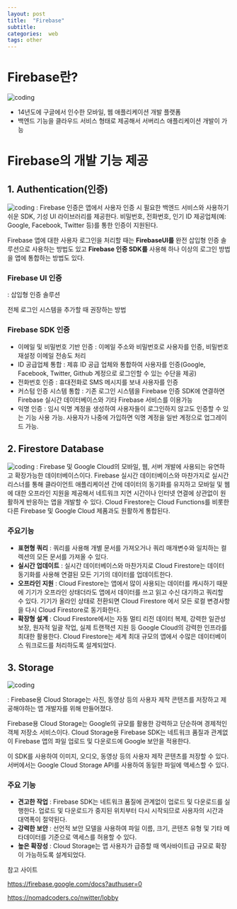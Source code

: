 ```yaml
---
layout: post
title:  "Firebase"
subtitle:   
categories:  web
tags: other
---
```




# Firebase란?
![coding](../../../assets/img/posts/firebase_1.jpg)
- 14년도에 구글에서 인수한 모바일, 웹 애플리케이션 개발 플랫폼
- 백엔드 기능을 클라우드 서비스 형태로 제공해서 서버리스 애플리케이션 개발이 가능

# Firebase의 개발 기능 제공

## 1. Authentication(인증)
![coding](../../../assets/img/posts/firebase_2.jpg)
: Firebase 인증은 앱에서 사용자 인증 시 필요한 백엔드 서비스와 사용하기 쉬운 SDK, 기성 UI 라이브러리를 제공한다. 비밀번호, 전화번호, 인기 ID 제공업체(예: Google, Facebook, Twitter 등)를 통한 인증이 지원된다.

Firebase 앱에 대한 사용자 로그인을 처리할 때는 __FirebaseUI를__ 완전 삽입형 인증 솔루션으로 사용하는 방법도 있고 __Firebase 인증 SDK를__ 사용해 하나 이상의 로그인 방법을 앱에 통합하는 방법도 있다.

### Firebase UI 인증
: 삽입형 인증 솔루션

전체 로그인 시스템을 추가할 때 권장하는 방법

### Firebase SDK 인증
- 이메일 및 비밀번호 기반 인증
    : 이메일 주소와 비밀번호로 사용자를 인증, 비밀번호 재설정 이메일 전송도 처리
- ID 공급업체 통합
    : 제휴 ID 공급 업체와 통합하여 사용자를 인증(Google, Facebook, Twitter, Github 계정으로 로그인할 수 있는 수단을 제공)
- 전화번호 인증
    : 휴대전화로 SMS 메시지를 보내 사용자를 인증
- 커스텀 인증 시스템 통합
    : 기존 로그인 시스템을 Firebase 인증 SDK에 연결하면 Firebase 실시간 데이터베이스와 기타 Firebase 서비스를 이용가능
- 익명 인증
    : 임시 익명 계정을 생성하여 사용자들이 로그인하지 않고도 인증할 수 있는 기능 사용 가능. 사용자가 나중에 가입하면 익명 계정을 일반 계정으로 업그레이드 가능.


## 2. Firestore Database
![coding](../../../assets/img/posts/firebase_3.jpg)
: Firebase 및 Google Cloud의 모바일, 웹, 서버 개발에 사용되는 유연하고 확장가능한 데이터베이스이다. Firebase 실시간 데이터베이스와 마찬가지로 실시간 리스너를 통해 클라이언트 애플리케이션 간에 데이터의 동기화를 유지하고 모바일 및 웹에 대한 오프라인 지원을 제공해서 네트워크 지연 시간이나 인터넷 연결에 상관없이 원활하게 반응하는 앱을 개발할 수 있다. Cloud Firestore는 Cloud Functions를 비롯한 다른 Firebase 및 Google Cloud 제품과도 원활하게 통합된다.

### 주요기능
- __표현형 쿼리__ : 쿼리를 사용해 개별 문서를 가져오거나 쿼리 매개변수와 일치하는 컬렉션의 모든 문서를 가져올 수 있다.
- __실시간 업데이트__ : 실시간 데이터베이스와 마찬가지로 Cloud Firestore는 데이터 동기화를 사용해 연결된 모든 기기의 데이터를 업데이트한다.
- __오프라인 지원__ : Cloud Firestore는 앱에서 많이 사용되는 데이터를 캐시하기 때문에 기기가 오프라인 상태더라도 앱에서 데이터를 쓰고 읽고 수신 대기하고 쿼리할 수 있다. 기기가 올라인 상태로 전환되면 Cloud Firestore 에서 모든 로컬 변경사항을 다시 Cloud Firestore로 동기화한다.
- __확장형 설계__ : Cloud Firestore에서는 자동 멀티 리전 데이터 복제, 강력한 일관성 보장, 원자적 일괄 작업, 실제 트랜잭션 지원 등 Google Cloud의 강력한 인프라를 최대한 활용한다. Cloud Firestore는 세계 최대 규모의 앱에서 수많은 데이터베이스 워크로드를 처리하도록 설계되었다.

## 3. Storage
![coding](../../../assets/img/posts/firebase_4.jpg)

: Firebase용 Cloud Storage는 사진, 동영상 등의 사용자 제작 콘텐츠를 저장하고 제공해야하는 앱 개발자를 위해 만들어졌다.

Firebase용 Cloud Storage는 Google의 규모를 활용한 강력하고 단순하며 경제적인 객체 저장소 서비스이다. Cloud Storage용 Firebase SDK는 네트워크 품질과 관계없이 Firebase 앱의 파일 업로드 및 다운로드에 Google 보안을 적용한다.

이 SDK를 사용하여 이미지, 오디오, 동영상 등의 사용자 제작 콘텐츠를 저장할 수 있다. 서버에서는 Google Cloud Storage API를 사용하여 동일한 파일에 액세스할 수 있다.

### 주요 기능
- __견고한 작업__ : Firebase SDK는 네트워크 품질에 관계없이 업로드 및 다운로드를 실행한다. 업로드 및 다운로드가 중지된 위치부터 다시 시작되므로 사용자의 시간과 대역폭이 절약된다.
- __강력한 보안__ : 선언적 보안 모델을 사용하여 파일 이름, 크기, 콘텐츠 유형 및 기타 메타데이터를 기준으로 액세스를 허용할 수 있다.
- __높은 확장성__ : Cloud Storage는 앱 사용자가 급증할 때 엑사바이트급 규모로 확장이 가능하도록 설계되었다.

참고 사이트

https://firebase.google.com/docs?authuser=0

https://nomadcoders.co/nwitter/lobby 